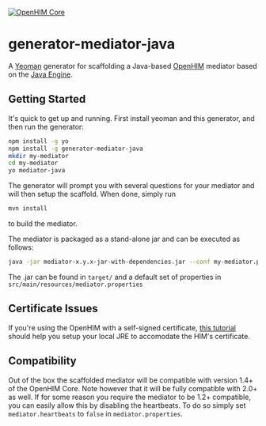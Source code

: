 [![OpenHIM Core](https://img.shields.io/badge/openhim--core-1.4%2B-brightgreen.svg)](http://openhim.readthedocs.org/en/latest/user-guide/versioning.html)

# generator-mediator-java

A [Yeoman](http://yeoman.io) generator for scaffolding a Java-based [OpenHIM](http://openhim.org/) mediator based on the [Java Engine](https://github.com/jembi/openhim-mediator-engine-java).


## Getting Started

It's quick to get up and running. First install yeoman and this generator, and then run the generator:
```bash
npm install -g yo
npm install -g generator-mediator-java
mkdir my-mediator
cd my-mediator
yo mediator-java
```

The generator will prompt you with several questions for your mediator and will then setup the scaffold. When done, simply run
```bash
mvn install
```
to build the mediator.

The mediator is packaged as a stand-alone jar and can be executed as follows:
```bash
java -jar mediator-x.y.x-jar-with-dependencies.jar --conf my-mediator.properties
```

The .jar can be found in `target/` and a default set of properties in `src/main/resources/mediator.properties`

## Certificate Issues

If you're using the OpenHIM with a self-signed certificate, [this tutorial](http://openhim.readthedocs.io/en/latest/tutorial/3-creating-a-passthrough-mediator.html#suncertpathbuilderexception-unable-to-find-valid-certification-path-to-requested-target) should help you setup your local JRE to accomodate the HIM's certificate.

## Compatibility

Out of the box the scaffolded mediator will be compatible with version 1.4+ of the OpenHIM Core. Note however that it will be fully compatible with 2.0+ as well. If for some reason you require the mediator to be 1.2+ compatible, you can easily allow this by disabling the heartbeats. To do so simply set `mediator.heartbeats` to `false` in `mediator.properties`.
